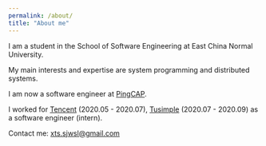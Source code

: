 ```yaml
---
permalink: /about/
title: "About me"
---
```


I am a student in the School of Software Engineering at East China Normal University.

My main interests and expertise are system programming and distributed systems. 

I am now a software engineer at [PingCAP](https://pingcap.com).

I worked for [Tencent](https://www.tencent.com/) (2020.05 - 2020.07), [Tusimple](https://www.tusimple.com) (2020.07 - 2020.09) as a software engineer (intern).

Contact me: <xts.sjwsl@gmail.com>